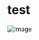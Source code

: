 # test
![image]([https://www.google.com/url?sa=i&url=https%3A%2F%2Fsports.khan.co.kr%2Fnews%2Fsk_index.html%3Fart_id%3D202111251404003%26sec_id%3D540301&psig=AOvVaw3CqT5UysjpJWuE9h-0Es8f&ust=1668303686624000&source=images&cd=vfe&ved=0CA0QjRxqFwoTCNje6tTBp_sCFQAAAAAdAAAAABAD](https://images.khan.co.kr/article/2021/11/25/l_2021112502001498300301461.jpg))

